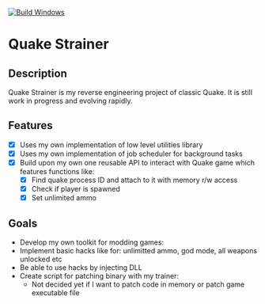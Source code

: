 [![Build Windows](https://github.com/Stradek/QuakeSTrainer/actions/workflows/build-windows.yml/badge.svg)](https://github.com/Stradek/QuakeSTrainer/actions/workflows/build-windows.yml)
# Quake Strainer

## Description
Quake Strainer is my reverse engineering project of classic Quake.
It is still work in progress and evolving rapidly. 

## Features
- [x] Uses my own implementation of low level utilities library
- [x] Uses my own implementation of job scheduler for background tasks
- [x] Build upon my own one reusable API to interact with Quake game which features functions like:
  - [x] Find quake process ID and attach to it with memory r/w access
  - [x] Check if player is spawned
  - [x] Set unlimited ammo

## Goals
- Develop my own toolkit for modding games:
- Implement basic hacks like for: unlimitted ammo, god mode, all weapons unlocked etc
- Be able to use hacks by injecting DLL
- Create script for patching binary with my trainer:
  - Not decided yet if I want to patch code in memory or patch game executable file
